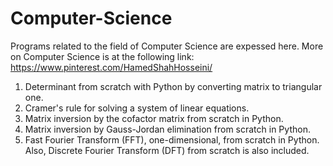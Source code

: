 # Computer-Science 
Programs related to the field of Computer Science are expessed here. More on Computer Science is at the following link:
https://www.pinterest.com/HamedShahHosseini/

1) Determinant from scratch with Python by converting matrix to triangular one.
2) Cramer's rule for solving a system of linear equations.
3) Matrix inversion by the cofactor matrix from scratch in Python. 
4) Matrix inversion by Gauss-Jordan elimination from scratch in Python. 
5) Fast Fourier Transform (FFT), one-dimensional, from scratch in Python. Also, Discrete Fourier Transform (DFT) from scratch is also included.
